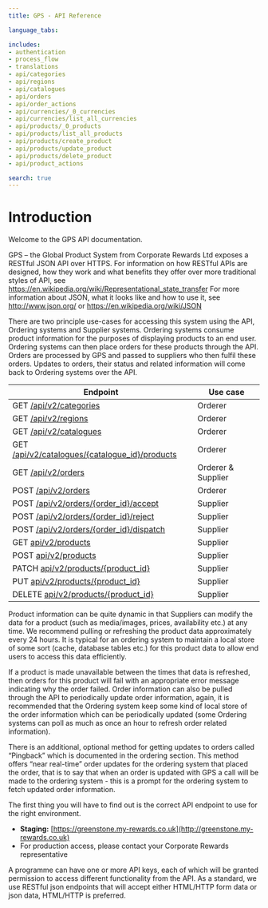 ```yaml
---
title: GPS - API Reference

language_tabs:

includes:
- authentication
- process_flow
- translations
- api/categories
- api/regions
- api/catalogues
- api/orders
- api/order_actions
- api/currencies/_0_currencies
- api/currencies/list_all_currencies
- api/products/_0_products
- api/products/list_all_products
- api/products/create_product
- api/products/update_product
- api/products/delete_product
- api/product_actions

search: true
---
```


# Introduction
Welcome to the GPS API documentation.

GPS – the Global Product System from Corporate Rewards Ltd exposes a RESTful JSON API over HTTPS.
For information on how RESTful APIs are designed, how they work and what benefits they offer over more traditional styles of API, see <https://en.wikipedia.org/wiki/Representational_state_transfer>
For more information about JSON, what it looks like and how to use it, see <http://www.json.org/> or <https://en.wikipedia.org/wiki/JSON>

There are two principle use-cases for accessing this system using the API, Ordering systems and Supplier systems. Ordering systems consume product information for the purposes of displaying products to an end user. Ordering systems can then place orders for these products through the API. Orders are processed by GPS and passed to suppliers who then fulfil these orders. Updates to orders, their status and related information will come back to Ordering systems over the API.

| Endpoint | Use case |
| -------- | ------- |
| GET [/api/v2/categories](#orders-list-all-orders) | Orderer |
| GET [/api/v2/regions](#regions)  | Orderer  |
| GET [/api/v2/catalogues](#catalogues)  | Orderer  |
| GET [/api/v2/catalogues/{catalogue_id}/products](#catalogues-list-all-products-in-a-catalogue) | Orderer  |
| GET [/api/v2/orders](#orders)  | Orderer & Supplier |
| POST [/api/v2/orders](#orders-creating-orders)  | Orderer |
| POST [/api/v2/orders/{order_id}/accept](#order-actions-accept) | Supplier |
| POST [/api/v2/orders/{order_id}/reject](#order-actions-reject) | Supplier |
| POST [/api/v2/orders/{order_id}/dispatch](#order-actions-dispatch) | Supplier |
| GET [api/v2/products](#products-list-products) | Supplier |
| POST [api/v2/products](#products-create-product) | Supplier |
| PATCH [api/v2/products/{product_id}](#products-update-product) | Supplier |
| PUT [api/v2/products/{product_id}](#products-update-product) | Supplier |
| DELETE [api/v2/products/{product_id}](#products-delete-product) | Supplier |

Product information can be quite dynamic in that Suppliers can modify the data for a product (such as media/images, prices, availability etc.) at any time. We recommend pulling or refreshing the product data approximately every 24 hours. It is typical for an ordering system to maintain a local store of some sort (cache, database tables etc.) for this product data to allow end users to access this data efficiently.

If a product is made unavailable between the times that data is refreshed, then orders for this product will fail with an appropriate error message indicating why the order failed.
Order information can also be pulled through the API to periodically update order information, again, it is recommended that the Ordering system keep some kind of local store of the order information which can be periodically updated (some Ordering systems can poll as much as once an hour to refresh order related information).

There is an additional, optional method for getting updates to orders called “Pingback” which is documented in the ordering section. This method offers “near real-time” order updates for the ordering system that placed the order, that is to say that when an order is updated with GPS a call will be made to the ordering system - this is a prompt for the ordering system to fetch updated order information.


The first thing you will have to find out is the correct API endpoint to use for
the right environment.

-   **Staging:** [https://greenstone.my-rewards.co.uk](http://greenstone.my-rewards.co.uk)
-   For production access, please contact your Corporate Rewards representative

A programme can have one or more API keys, each of which will be granted
permission to access different functionality from the API. As a standard, we use
RESTful json endpoints that will accept either HTML/HTTP form data or json data,
HTML/HTTP is preferred.
